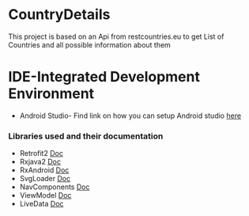 # CountryDetails
This project is based on an Api from restcountries.eu to get List of Countries and all possible information about them 

# IDE-Integrated Development Environment
* Android Studio-
Find link on how you can setup Android studio [here](https://developer.android.com/studio?pkg=studio)

### Libraries used and their documentation
- Retrofit2 [Doc](http://square.github.io/retrofit/2.x/retrofit/)
- Rxjava2 [Doc](http://reactivex.io/RxJava/javadoc/)
- RxAndroid [Doc](https://javadoc.io/doc/io.reactivex/rxandroid/latest/index.html)
- SvgLoader [Doc](https://github.com/ar-android/AndroidSvgLoader)
- NavComponents [Doc](https://developer.android.com/guide/navigation)
- ViewModel [Doc](https://developer.android.com/topic/libraries/architecture/viewmodel)
- LiveData [Doc](https://developer.android.com/topic/libraries/architecture/livedata)

